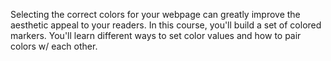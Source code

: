 Selecting the correct colors for your webpage can greatly improve the aesthetic appeal to your readers.
In this course, you'll build a set of colored markers. You'll learn different ways to set color values and how to pair colors w/ each other.
